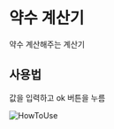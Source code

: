 # 약수 계산기
약수 계산해주는 계산기

## 사용법
값을 입력하고 ok 버튼을 누름

![HowToUse](https://user-images.githubusercontent.com/107596899/174720827-a82f54e4-f911-4aab-991b-5e38c7c418ee.gif)
